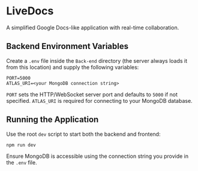 # LiveDocs

A simplified Google Docs-like application with real-time collaboration.

## Backend Environment Variables
Create a `.env` file inside the `Back-end` directory (the server always loads it from this location) and supply the following variables:

```
PORT=5000
ATLAS_URI=<your MongoDB connection string>
```

`PORT` sets the HTTP/WebSocket server port and defaults to `5000` if not specified.
`ATLAS_URI` is required for connecting to your MongoDB database.

## Running the Application

Use the root `dev` script to start both the backend and frontend:

```bash
npm run dev
```

Ensure MongoDB is accessible using the connection string you provide in the `.env` file.
